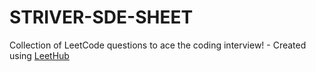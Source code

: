 # STRIVER-SDE-SHEET
Collection of LeetCode questions to ace the coding interview! - Created using [LeetHub](https://github.com/QasimWani/LeetHub)
